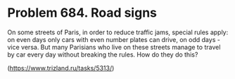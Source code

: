 # Problem 684. Road signs 

On some streets of Paris, in order to reduce traffic jams, special rules apply: on even days only cars with even number plates can drive, on odd days - vice versa. But many Parisians who live on these streets manage to travel by car every day without breaking the rules. How do they do this?

(https://www.trizland.ru/tasks/5313/)